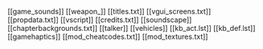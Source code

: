 [[game_sounds]]
[[weapon_]]
[[titles.txt]]
[[vgui_screens.txt]]
[[propdata.txt]]
[[vscript]]
[[credits.txt]]
[[soundscape]]
[[chapterbackgrounds.txt]]
[[talker]]
[[vehicles]]
[[kb_act.lst]]
[[kb_def.lst]]
[[gamehaptics]]
[[mod_cheatcodes.txt]]
[[mod_textures.txt]]